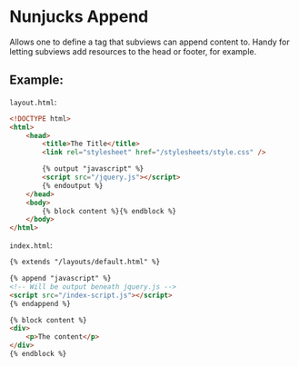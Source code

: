 # Nunjucks Append

Allows one to define a tag that subviews can append content to. Handy for
letting subviews add resources to the head or footer, for example.

## Example:

`layout.html`:

```HTML
<!DOCTYPE html>
<html>
    <head>
        <title>The Title</title>
        <link rel="stylesheet" href="/stylesheets/style.css" />

        {% output "javascript" %}
        <script src="/jquery.js"></script>
        {% endoutput %}
    </head>
    <body>
        {% block content %}{% endblock %}
    </body>
</html>
```

`index.html`:

```HTML
{% extends "/layouts/default.html" %}

{% append "javascript" %}
<!-- Will be output beneath jquery.js -->
<script src="/index-script.js"></script>
{% endappend %}

{% block content %}
<div>
    <p>The content</p>
</div>
{% endblock %}
```
